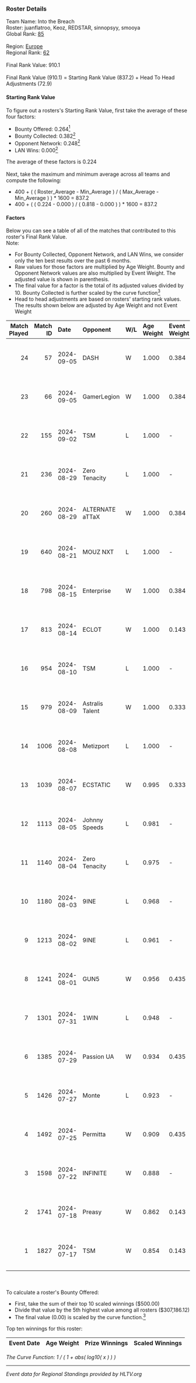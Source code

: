 ### Roster Details<br />
Team Name: Into the Breach<br />
Roster: juanflatroo, Keoz, REDSTAR, sinnopsyy, smooya<br />
Global Rank: [85](../../standings_global_2024_09_07.md)<br />
<br />
Region: [Europe]( ../../standings_europe_2024_09_07.md)<br />
Regional Rank: [62]( ../../standings_europe_2024_09_07.md)<br />
<br />
Final Rank Value:  910.1<br />
<br />
Final Rank Value (910.1) = Starting Rank Value (837.2) + Head To Head Adjustments (72.9)<br />

#### Starting Rank Value<br />
To figure out a rosters's Starting Rank Value, first take the average of these four factors:<br />
- Bounty Offered: 0.264[<sup>1</sup>](#table2)
- Bounty Collected: 0.382[<sup>2</sup>](#table1)
- Opponent Network: 0.248[<sup>2</sup>](#table1)
- LAN Wins: 0.000[<sup>2</sup>](#table1)

The average of these factors is 0.224<br />
<br />
Next, take the maximum and minimum average across all teams and compute the following:<br />
- 400 + ( ( Roster_Average - Min_Average ) / ( Max_Average - Min_Average ) ) * 1600 = 837.2
- 400 + ( ( 0.224 - 0.000 ) / ( 0.818 - 0.000 ) ) * 1600 = 837.2


#### Factors<br />
Below you can see a table of all of the matches that contributed to this roster's Final Rank Value.<br />
Note:<br />

- For Bounty Collected, Opponent Network, and LAN Wins, we consider only the ten best results over the past 6 months.
- Raw values for those factors are multiplied by Age Weight. Bounty and Opponent Network values are also multiplied by Event Weight. The adjusted value is shown in parenthesis.
- The final value for a factor is the total of its adjusted values divided by 10. Bounty Collected is further scaled by the curve function[<sup>3</sup>](#curveFunction)
- Head to head adjustments are based on rosters' starting rank values. The results shown below are adjusted by Age Weight and not Event Weight
<span id="table1"></span><br />


| Match Played | Match ID | Date       | Opponent        | W/L | Age Weight | Event Weight | Bounty Collected | Opponent Network | LAN Wins  | H2H Adj. | Roster                                            |
| -: | -: | :- | :- | :- | :- | :- | :- | :- | :- | -: | :- |
|           24 |       57 | 2024-09-05 | DASH            | W   | 1.000      | 0.384        | -                | 0.184 (0.071)    | 0 (0.000) |     6.67 | juanflatroo, Keoz, REDSTAR, sinnopsyy, smooya     |
|           23 |       66 | 2024-09-05 | GamerLegion     | W   | 1.000      | 0.384        | 0.162 (0.062)    | 0.579 (0.223)    | 0 (0.000) |    22.52 | juanflatroo, Keoz, REDSTAR, sinnopsyy, smooya     |
|           22 |      155 | 2024-09-02 | TSM             | L   | 1.000      | -            | -                | -                | -         |    -8.89 | juanflatroo, Keoz, REDSTAR, sinnopsyy, smooya     |
|           21 |      236 | 2024-08-29 | Zero Tenacity   | L   | 1.000      | -            | -                | -                | -         |   -11.49 | juanflatroo, Keoz, REDSTAR, sinnopsyy, smooya     |
|           20 |      260 | 2024-08-29 | ALTERNATE aTTaX | W   | 1.000      | 0.384        | 0.101 (0.039)    | 0.862 (0.331)    | 0 (0.000) |    18.86 | juanflatroo, Keoz, REDSTAR, sinnopsyy, smooya     |
|           19 |      640 | 2024-08-21 | MOUZ NXT        | L   | 1.000      | -            | -                | -                | -         |   -10.25 | juanflatroo, Keoz, REDSTAR, sinnopsyy, smooya     |
|           18 |      798 | 2024-08-15 | Enterprise      | W   | 1.000      | 0.384        | 0.039 (0.015)    | 0.720 (0.277)    | 0 (0.000) |    15.27 | juanflatroo, Keoz, rallen, sinnopsyy, smooya      |
|           17 |      813 | 2024-08-14 | ECLOT           | W   | 1.000      | 0.143        | 0.047 (0.007)    | 0.719 (0.103)    | 0 (0.000) |    18.64 | Aaron, juanflatroo, Keoz, sinnopsyy, smooya       |
|           16 |      954 | 2024-08-10 | TSM             | L   | 1.000      | -            | -                | -                | -         |   -10.08 | juanflatroo, Keoz, lollipop21k, sinnopsyy, smooya |
|           15 |      979 | 2024-08-09 | Astralis Talent | W   | 1.000      | 0.333        | 0.006 (0.002)    | -                | 0 (0.000) |     7.52 | BOROS, juanflatroo, Keoz, sinnopsyy, smooya       |
|           14 |     1006 | 2024-08-08 | Metizport       | L   | 1.000      | -            | -                | -                | -         |   -11.68 | juanflatroo, Keoz, kRYSTAL, sinnopsyy, smooya     |
|           13 |     1039 | 2024-08-07 | ECSTATIC        | W   | 0.995      | 0.333        | -                | 0.501 (0.166)    | 0 (0.000) |     9.96 | BOROS, juanflatroo, Keoz, sinnopsyy, smooya       |
|           12 |     1113 | 2024-08-05 | Johnny Speeds   | L   | 0.981      | -            | -                | -                | -         |    -4.62 | BOROS, juanflatroo, Keoz, sinnopsyy, smooya       |
|           11 |     1140 | 2024-08-04 | Zero Tenacity   | L   | 0.975      | -            | -                | -                | -         |    -5.96 | BOROS, juanflatroo, Keoz, sinnopsyy, smooya       |
|           10 |     1180 | 2024-08-03 | 9INE            | L   | 0.968      | -            | -                | -                | -         |   -13.53 | BOROS, juanflatroo, Keoz, sinnopsyy, smooya       |
|            9 |     1213 | 2024-08-02 | 9INE            | L   | 0.961      | -            | -                | -                | -         |   -14.21 | BOROS, juanflatroo, Keoz, sinnopsyy, smooya       |
|            8 |     1241 | 2024-08-01 | GUN5            | W   | 0.956      | 0.435        | 0.091 (0.038)    | 0.949 (0.394)    | 0 (0.000) |    15.16 | BOROS, juanflatroo, Keoz, sinnopsyy, smooya       |
|            7 |     1301 | 2024-07-31 | 1WIN            | L   | 0.948      | -            | -                | -                | -         |   -12.82 | BOROS, juanflatroo, Keoz, sinnopsyy, smooya       |
|            6 |     1385 | 2024-07-29 | Passion UA      | W   | 0.934      | 0.435        | 0.147 (0.060)    | 1.000 (0.406)    | 0 (0.000) |    21.95 | BOROS, juanflatroo, Keoz, sinnopsyy, smooya       |
|            5 |     1426 | 2024-07-27 | Monte           | L   | 0.923      | -            | -                | -                | -         |   -10.37 | BOROS, juanflatroo, Keoz, sinnopsyy, smooya       |
|            4 |     1492 | 2024-07-25 | Permitta        | W   | 0.909      | 0.435        | 0.032 (0.013)    | 0.999 (0.395)    | 0 (0.000) |    15.32 | BOROS, juanflatroo, Keoz, sinnopsyy, smooya       |
|            3 |     1598 | 2024-07-22 | INFINITE        | W   | 0.888      | -            | -                | -                | -         |     4.65 | BOROS, juanflatroo, Keoz, sinnopsyy, smooya       |
|            2 |     1741 | 2024-07-18 | Preasy          | W   | 0.862      | 0.143        | 0.007 (0.001)    | -                | -         |     9.41 | BOROS, juanflatroo, Keoz, sinnopsyy, smooya       |
|            1 |     1827 | 2024-07-17 | TSM             | W   | 0.854      | 0.143        | 0.057 (0.007)    | 0.925 (0.113)    | -         |    20.92 | BOROS, juanflatroo, Keoz, sinnopsyy, smooya       |

<br />
<span id="table2"></span><br />
To calculate a roster's Bounty Offered:<br />

- First, take the sum of their top 10 scaled winnings ($500.00)
- Divide that value by the 5th highest value among all rosters ($307,186.12)
- The final value (0.00) is scaled by the curve function.[<sup>3</sup>](#curveFunction)

Top ten winnings for this roster:<br />

| Event Date | Age Weight | Prize Winnings | Scaled Winnings |
| :- | -: | :- | :- |


<span id="curveFunction"></span>_The Curve Function: 1 / ( 1 + abs( log10( x ) ) )_<br />

---
_Event data for Regional Standings provided by HLTV.org_<br />
